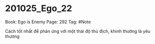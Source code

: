 # 201025_Ego_22

Book: Ego is Enemy
Page: 292
Tag: #Note

Cách tốt nhất để phản ứng với một thái độ thù địch, khinh thường là yêu thương